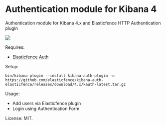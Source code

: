 Authentication module for Kibana 4
==================================
Authentication module for Kibana 4.x and Elasticfence HTTP Authentication plugin

<img src="https://cloud.githubusercontent.com/assets/1423657/18619991/c47b632e-7e09-11e6-9eff-7b8324ad04c6.png"/>

Requires:

* [Elasticfence Auth](https://github.com/elasticfence/elasticsearch-http-user-auth)


Setup:
```
bin/kibana plugin --install kibana-auth-plugin -u https://github.com/elasticfence/kibana-auth-elasticfence/releases/download/4.x/kauth-latest.tar.gz
```

Usage:

* Add users via Elasticfence plugin
* Login using Authentication Form

License: MIT.
